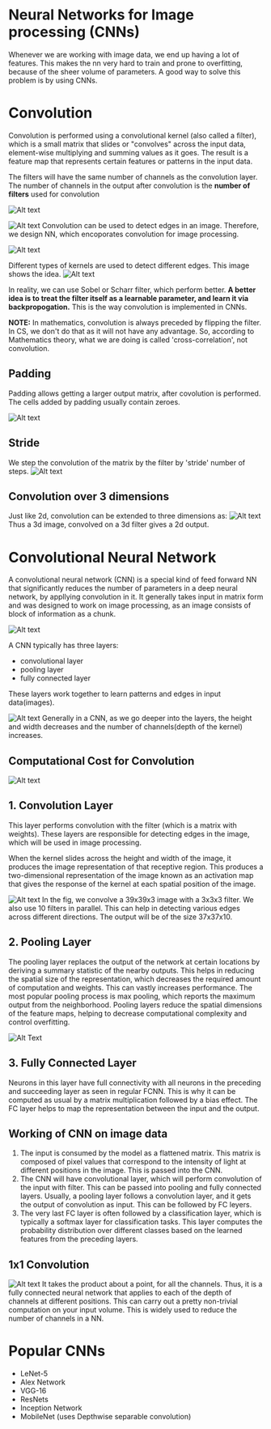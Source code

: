 # Neural Networks for Image processing (CNNs)

Whenever we are working with image data, we end up having a lot of features. This makes the nn very hard to train and prone to overfitting, because of the sheer volume of parameters. A good way to solve this problem is by using CNNs.

# Convolution
Convolution is performed using a convolutional kernel (also called a filter), which is a small matrix that slides or "convolves" across the input data, element-wise multiplying and summing values as it goes. The result is a feature map that represents certain features or patterns in the input data. 

The filters will have the same number of channels as the convolution layer. The number of channels in the output after convolution is the **number of filters** used for convolution

![Alt text](image-7.png)

![Alt text](<Screenshot from 2023-10-15 15-54-59.png>)
Convolution can be used to detect edges in an image. Therefore, we design NN, which encoporates convolution for image processing.

![Alt text](<Screenshot from 2023-10-15 19-47-23.png>)

Different types of kernels are used to detect different edges. This image shows the idea.
![Alt text](<Screenshot from 2023-10-15 19-53-52.png>)

In reality, we can use Sobel or Scharr filter, which perform better. **A  better idea is to treat the filter itself as a learnable parameter, and learn it via backpropogation.** This is the way convolution is implemented in CNNs.

**NOTE:** In mathematics, convolution is always preceded by flipping the filter. In CS, we don't do that as it will not have any advantage. So, according to Mathematics theory, what we are doing is called 'cross-correlation', not convolution.

## Padding
Padding allows getting a larger output matrix, after covolution is performed. The cells added by padding usually contain zeroes.

![Alt text](image-9.png)

## Stride 
We step the convolution of the matrix by the filter by 'stride' number of steps. 
![Alt text](<Screenshot from 2023-10-15 20-33-35.png>)

## Convolution over 3 dimensions
Just like 2d, convolution can be extended to three dimensions as:
![Alt text](<Screenshot from 2023-10-16 06-30-57.png>)
Thus a 3d image, convolved on a 3d filter gives a 2d output.

# Convolutional Neural Network
A convolutional neural network (CNN) is a special kind of feed forward NN that significantly reduces the number of parameters in a deep neural network, by appllying convolution in it. It generally takes input in matrix form and was designed to work on image processing, as an image consists of block of information as a chunk.

![Alt text](<Screenshot from 2023-10-16 08-01-51.png>)

A CNN typically has three layers: 
 - convolutional layer
 - pooling layer
 - fully connected layer  
  
These layers work together to learn patterns and edges in input data(images).

![Alt text](image-6.png)
Generally in a CNN, as we go deeper into the layers, the height and width decreases and the number of channels(depth of the kernel) increases.

## Computational Cost for Convolution
![Alt text](<Screenshot from 2023-10-18 07-50-33.png>)

## 1. Convolution Layer
This layer performs convolution with the filter (which is a matrix with weights). These layers are responsible for detecting edges in the image, which will be used in image processing.

When the kernel slides across the height and width of the image, it produces the image representation of that receptive region. This produces a two-dimensional representation of the image known as an activation map that gives the response of the kernel at each spatial position of the image. 

![Alt text](<Screenshot from 2023-10-16 07-00-16.png>)
In the fig, we convolve a 39x39x3 image with a 3x3x3 filter. We also use 10 filters in parallel. This can help in detecting various edges across different directions. The output will be of the size 37x37x10.

## 2. Pooling Layer
The pooling layer replaces the output of the network at certain locations by deriving a summary statistic of the nearby outputs. This helps in reducing the spatial size of the representation, which decreases the required amount of computation and weights. This can vastly increases performance. The most popular pooling process is max pooling, which reports the maximum output from the neighborhood. Pooling layers reduce the spatial dimensions of the feature maps, helping to decrease computational complexity and control overfitting.

![Alt Text](image-8.png)

## 3. Fully Connected Layer
Neurons in this layer have full connectivity with all neurons in the preceding and succeeding layer as seen in regular FCNN. This is why it can be computed as usual by a matrix multiplication followed by a bias effect. The FC layer helps to map the representation between the input and the output.

## Working of CNN on image data
1. The input is consumed by the model as a flattened matrix. This matrix is composed of pixel values that correspond to the intensity of light at different positions in the image. This is passed into the CNN.
2. The CNN will have convolutional layer, which will perform convolution of the input with filter. This can be passed into pooling and fully connected layers. Usually, a pooling layer follows a convolution layer, and it gets the output of convolution as input. This can be followed by FC leyers.
3. The very last FC layer is often followed by a classification layer, which is typically a softmax layer for classification tasks. This layer computes the probability distribution over different classes based on the learned features from the preceding layers.

## 1x1 Convolution
![Alt text](<Screenshot from 2023-10-18 07-24-41.png>)
It takes the product about a point, for all the channels. Thus, it is a fully connected neural network that applies to each of the depth of channels at different positions. This can carry out a pretty non-trivial computation on your input volume.
This is widely used to reduce the number of channels in a NN.

# Popular CNNs
 - LeNet-5
 - Alex Network
 - VGG-16
 - ResNets
 - Inception Network
 - MobileNet (uses Depthwise separable convolution)
